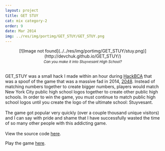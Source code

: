 ```yaml
---
layout: project
title: GET STUY
cat: mix category-2
order: 9
date: Mar 2014
img: ../res/img/portimg/GET_STUY/GET_STUY.png
---
```


<center>[![Image not found](../../res/img/portimg/GET_STUY/stuy.png)](http://devchuk.github.io/GET_STUY/)
<div><small><i>Can you make it into Stuyvesant High School?</i></small></div></center><br>

GET_STUY was a small hack I made within an hour during [HackBCA](http://hackbca.com/) that was a spoof of the game that was a massive fad in 2014, [2048](http://gabrielecirulli.github.io/2048/).
Instead of matching numbers together to create bigger numbers, players would match New York City public high school logos together to create other public high schools. In order to win the game, you must continue to match public high school logos until you create the logo of the ultimate school: Stuyvesant.
<br><br>
The game got popular very quickly (over a couple thousand unique visitors) and I can say with pride and shame that I have successfully wasted the time of so many other people with this addicting game.
<br><br>
View the source code [here](https://github.com/devChuk/GET_STUY).

Play the game [here](http://devchuk.github.io/GET_STUY/). 